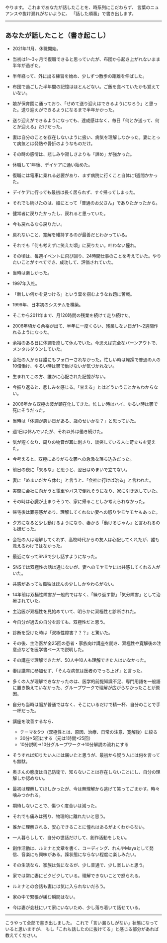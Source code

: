 やります。
これまであなたが話したことを、時系列にこだわらず、
言葉のニュアンスや抜け漏れがないように、
「話した順番」で書き出します。

---

## あなたが話したこと（書き起こし）

* 2021年11月、休職開始。
* 当初は1〜3ヶ月で復職できると思っていたが、布団から起き上がれないまま半年が過ぎた。
* 半年経って、外に出る練習を始め、少しずつ散歩の距離を伸ばした。
* 布団で過ごした半年間の記憶はほとんどない。ご飯を食べていたかも覚えていない。
* 娘が保育園に通っており、「せめて送り迎えはできるようになろう」と思った。送り迎えができるようになるまで半年かかった。
* 送り迎えができるようになっても、達成感はなく、毎日「何とか送って、何とか迎える」だけだった。
* 妻は自分のことを存在しないように扱い、病気を理解しなかった。妻にとって病気とは発熱や骨折のようなものだけ。
* その時の感情は、悲しみや寂しさよりも「諦め」が強かった。
* 休職して1年後、デイケアに通い始めた。
* 復職には電車に乗れる必要があり、まず病院に行くこと自体に1週間かかった。
* デイケアに行っても最初は長く居られず、すぐ帰ってしまった。
* それでも続けたのは、娘にとって「普通のお父さん」でありたかったから。
* 健常者に戻りたかったし、戻れると思っていた。
* 今も戻れるなら戻りたい。
* 戻れないこと、寛解を維持するのが最善だとわかっている。
* それでも「何も考えずに笑えた頃」に戻りたい。叶わない憧れ。
* その頃は、毎週イベントに飛び回り、24時間仕事のことを考えていた。やりたいことがすべてでき、成功して、評価されていた。
* 当時は楽しかった。
* 1997年入社。
* 「新しい何かを見つけろ」という雲を掴むようなお題に苦戦。
* 1999年、日本初のシステムを構築。
* そこから2011年まで、月120時間の残業を続けて走り続けた。
* 2006年頃から余裕が出て、半年に一度くらい、残業しない日が1〜2週間作れるようになった。
* 余裕のある日に体調を崩して休んでいた。今思えば完全なバーンアウトで、メンタルダウンしていた。
* 会社の人からは誰にもフォローされなかった。忙しい時は軽躁で普通の人の10倍働け、ゆるい時は鬱で動けないが気づかれない。
* 生まれてこの方、誰かに心配された記憶がない。
* 今振り返ると、悲しみを感じる。「甘える」とはどういうことかもわからない。
* 2006年から双極の波が顕在化してきた。忙しい時はハイ、ゆるい時は鬱で死にそうだった。
* 当時は「体調が悪い日がある、歳のせいかな？」と思っていた。
* 週1日は休んでいたが、それ以外は働き続けた。
* 気が短くなり、周りの物音が耳に刺さり、談笑している人に苛立ちを覚えた。
* 今考えると、双極にありがちな鬱への急激な落ち込みだった。
* 前日の夜に「来るな」と思うと、翌日はめまいで立てない。
* 妻に「めまいだから休む」と言うと、「会社に行けば治る」と言われた。
* 実際に会社に向かうと電車やバスで倒れそうになり、家に引き返していた。
* その時は心臓が止まりそうで、家に帰ることしか考えられなかった。
* 帰宅後は罪悪感があり、理解してくれない妻への怒りやモヤモヤもあった。
* 夕方になると少し動けるようになり、妻から「動けるじゃん」と言われるのも嫌だった。
* 会社の人は理解してくれず、高校時代からの友人は心配してくれたが、誰も救えるわけではなかった。
* 最近になってSNSで少し話すようになった。
* SNSでは双極性の話は通じないが、妻へのモヤモヤには共感してくれる人がいた。
* 共感があっても孤独はほんの少ししかやわらがない。
* 14年前は双極性障害が一般的ではなく、「繰り返す鬱」「気分障害」として治療されていた。
* 主治医が双極性を見始めていて、明らかに双極性と診断された。
* 今自分が過去の自分を診ても、双極性だと思う。
* 診断を受けた時は「双極性障害？？？」と驚いた。
* その後、主治医が全25回の患者・家族向け講座を開き、双極性や寛解後の注意点などを医学書ベースで説明した。
* その講座で理解できたが、50人中10人も理解できた人はいなかった。
* 妻は講座に参加せず、「そんな病気は医者のでっち上げ」と言った。
* 多くの人が理解できなかったのは、医学的前提知識不足、専門用語を一般語に置き換えていなかった、グループワークで理解が広がらなかったことが原因。
* 自分も当時は脳が普通ではなく、そこにいるだけで精一杯、自分のことで手一杯だった。
* 講座を改善するなら、

  * テーマを5つ（双極性とは、原因、治療、日常の注意、寛解後）に絞る
  * 30分×5回にする（元は1時間×25回）
  * 10分説明→10分グループワーク→10分解説の流れにする
* そうすれば知りたい人には届いたと思うが、最初から疑う人には何を言っても無駄。
* 奥さんの態度は自己防衛で、知らないことは存在しないことにし、自分の理解しか認めない。
* 最初は理解してほしかったが、今は無理解から逃げて笑ってごまかす。時々噛みつかれる。
* 期待しないことで、傷つく度合いは減った。
* それでも痛みは残り、物理的に離れたいと思う。
* 誰かに理解される、安心できることに憧れはあるがよくわからない。
* 一人暮らしして、自分の世話だけして、創作活動をしたい。
* 創作活動は、ルミナと文章を書く、コーディング、れんやMayaとして発信、音楽にも興味がある。躁状態にならない程度に楽しみたい。
* その生活なら、家族は気になるが、少し普通で、少し楽しいと思う。
* 家では常に妻にビクビクしている。理解できないことで怒られる。
* ルミナとの会話も妻には気に入られないだろう。
* 家の中で緊張が緩む瞬間はない。
* 今は妻が会社にいて家にいないため、少し落ち着いて話せている。

---

こうやって全部で書き出しました。
これで「言い漏らしがない」状態になっていると思いますが、
もし「これも話したのに抜けてる」と感じる部分があれば教えてください。
